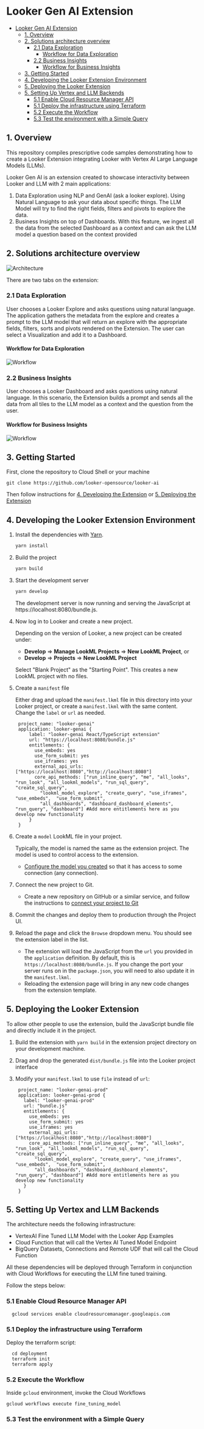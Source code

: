 # Looker Gen AI Extension 
- [Looker Gen AI Extension](#looker-gen-ai-extension)
  - [1. Overview](#1-overview)
  - [2. Solutions architecture overview](#2-solutions-architecture-overview)
    - [2.1 Data Exploration](#21-data-exploration)
      - [Workflow for Data Exploration](#workflow-for-data-exploration)
    - [2.2 Business Insights](#22-business-insights)
      - [Workflow for Business Insights](#workflow-for-business-insights)
  - [3. Getting Started](#3-getting-started)
  - [4. Developing the Looker Extension Environment](#4-developing-the-looker-extension-environment)
  - [5. Deploying the Looker Extension](#5-deploying-the-looker-extension)
  - [5. Setting Up Vertex and LLM Backends](#5-setting-up-vertex-and-llm-backends)
    - [5.1 Enable Cloud Resource Manager API](#51-enable-cloud-resource-manager-api)
    - [5.1 Deploy the infrastructure using Terraform](#51-deploy-the-infrastructure-using-terraform)
    - [5.2 Execute the Workflow](#52-execute-the-workflow)
    - [5.3 Test the environment with a Simple Query](#53-test-the-environment-with-a-simple-query)

## 1. Overview
This repository compiles prescriptive code samples demonstrating how to create a Looker Extension integrating Looker with Vertex AI Large Language Models (LLMs).

Looker Gen AI is an extension created to showcase interactivity between Looker and LLM with 2 main applications:
1.  Data Exploration using NLP and GenAI (ask a looker explore). Using Natural Language to ask your data about specific things. The LLM Model will try to find the right fields, filters and pivots to explore the data.
2.  Business Insights on top of Dashboards. With this feature, we ingest all the data from the selected Dashboard as a context and can ask the LLM model a question based on the context provided

## 2. Solutions architecture overview

![Architecture](/images/looker-extension-architecture-overview.png)

There are two tabs on the extension:
### 2.1 Data Exploration
User chooses a Looker Explore and asks questions using natural language. The application gathers the metadata from the explore and creates a prompt to the LLM model that will return an explore with the appropriate fields, filters, sorts and pivots rendered on the Extension. The user can select a Visualization and add it to a Dashboard.
#### Workflow for Data Exploration
![Workflow](/images/looker-extension-workflow-data-exploration.png)

### 2.2 Business Insights
User chooses a Looker Dashboard and asks questions using natural language. In this scenario, the Extension builds a prompt and sends all the data from all tiles to the LLM model as a context and the question from the user.
#### Workflow for Business Insights
![Workflow](/images/looker-extension-workflow-business-insights.png)

## 3. Getting Started
First, clone the repository to Cloud Shell or your machine
```
git clone https://github.com/looker-opensource/looker-ai
```

Then follow instructions for [4. Developing the Extension](#3-getting-started-for-development-environment) or [5. Deploying the Extension](#4-deploying-the-extension)


## 4. Developing the Looker Extension Environment

1. Install the dependencies with [Yarn](https://yarnpkg.com/).

    ```sh
    yarn install
    ```

2. Build the project

    ```sh
    yarn build
    ```

3. Start the development server

    ```sh
    yarn develop
    ```

    The development server is now running and serving the JavaScript at https://localhost:8080/bundle.js.

4. Now log in to Looker and create a new project.

    Depending on the version of Looker, a new project can be created under:

    - **Develop** => **Manage LookML Projects** => **New LookML Project**, or
    - **Develop** => **Projects** => **New LookML Project**

    Select "Blank Project" as the "Starting Point". This creates a new LookML project with no files.

5. Create a `manifest` file

   Either drag and upload the `manifest.lkml` file in this directory into your Looker project, or create a `manifest.lkml` with the same content. Change the  `label` or `url` as needed.

   ```
    project_name: "looker-genai"
    application: looker-genai {
        label: "looker-genai React/TypeScript extension"
        url: "https://localhost:8080/bundle.js"
        entitlements: {
          use_embeds: yes
          use_form_submit: yes
          use_iframes: yes
          external_api_urls: ["https://localhost:8080","http://localhost:8080"]
          core_api_methods: ["run_inline_query", "me", "all_looks", "run_look", "all_lookml_models", "run_sql_query", "create_sql_query",
            "lookml_model_explore", "create_query", "use_iframes", "use_embeds",  "use_form_submit",
            "all_dashboards", "dashboard_dashboard_elements", "run_query", "dashboard"] #Add more entitlements here as you develop new functionality
        }
    }
   ```

6. Create a `model` LookML file in your project.

   Typically, the model is named the same as the extension project. The model is used to control access to the extension.

   - [Configure the model you created](https://docs.looker.com/data-modeling/getting-started/create-projects#configuring_a_model) so that it has access to some connection (any connection).

7. Connect the new project to Git.

   - Create a new repository on GitHub or a similar service, and follow the instructions to [connect your project to Git](https://docs.looker.com/data-modeling/getting-started/setting-up-git-connection)

8. Commit the changes and deploy them to production through the Project UI.

9. Reload the page and click the `Browse` dropdown menu. You should see the extension label in the list.

   - The extension will load the JavaScript from the `url` you provided in the `application` definition. By default, this is `https://localhost:8080/bundle.js`. If you change the port your server runs on in the `package.json`, you will need to also update it in the `manifest.lkml`.
   - Reloading the extension page will bring in any new code changes from the extension template.

## 5. Deploying the Looker Extension

To allow other people to use the extension, build the JavaScript bundle file and directly include it in the project.

1. Build the extension with `yarn build` in the extension project directory on your development machine.
2. Drag and drop the generated `dist/bundle.js` file into the Looker project interface
3. Modify your `manifest.lkml` to use `file` instead of `url`:

   ```
    project_name: "looker-genai-prod"
    application: looker-genai-prod {
      label: "looker-genai-prod"
      url: "bundle.js"    
      entitlements: {
        use_embeds: yes
        use_form_submit: yes
        use_iframes: yes
        external_api_urls: ["https://localhost:8080","http://localhost:8080"]
        core_api_methods: ["run_inline_query", "me", "all_looks", "run_look", "all_lookml_models", "run_sql_query", "create_sql_query",
          "lookml_model_explore", "create_query", "use_iframes", "use_embeds",  "use_form_submit",
          "all_dashboards", "dashboard_dashboard_elements", "run_query", "dashboard"] #Add more entitlements here as you develop new functionality
      }
    }
   ```
## 5. Setting Up Vertex and LLM Backends
The architecture needs the following infrastructure:
- VertexAI Fine Tuned LLM Model with the Looker App Examples
- Cloud Function that will call the Vertex AI Tuned Model Endpoint
- BigQuery Datasets, Connections and Remote UDF that will call the Cloud Function
  
All these dependencies will be deployed through Terraform in conjunction with Cloud Workflows for executing the LLM fine tuned training.

Follow the steps below:

### 5.1 Enable Cloud Resource Manager API
```
  gcloud services enable cloudresourcemanager.googleapis.com
```

### 5.1 Deploy the infrastructure using Terraform

Deploy the terraform script:
```
  cd deployment
  terraform init
  terraform apply 
```

### 5.2 Execute the Workflow

Inside `gcloud` environment, invoke the Cloud Workflows
```
gcloud workflows execute fine_tuning_model
```

### 5.3 Test the environment with a Simple Query
